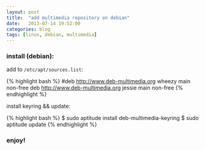 ```yaml
---
layout: post
title:  "add multimedia repository on debian"
date:   2013-07-14 19:52:00
categories: blog
tags: [linux, debian, multimedia]
---
```


### install (debian):

add to `/etc/apt/sources.list`:

{% highlight bash %}
#deb http://www.deb-multimedia.org wheezy main non-free
deb http://www.deb-multimedia.org jessie main non-free
{% endhighlight %}

install keyring && update:

{% highlight bash %}
$ sudo aptitude install deb-multimedia-keyring
$ sudo aptitude update
{% endhighlight %}

### enjoy!
